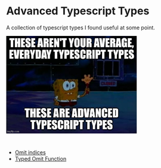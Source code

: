 # Advanced Typescript Types

A collection of typescript types I found useful at some point.

<img src="./advanced-typescript-types.jpg" width=350>

#

- [Omit indices](./01-omit-indices.md)
- [Typed Omit Function](./02-typed-omit-function.md)
